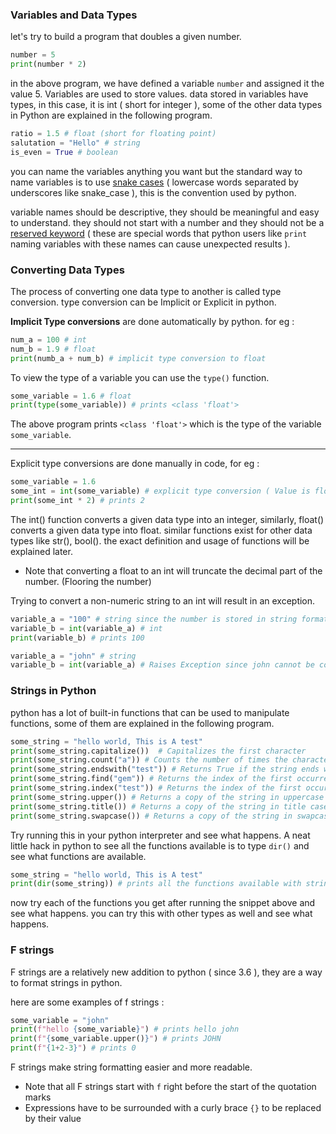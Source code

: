 ### Variables and Data Types

let's try to build a program that doubles a given number.

```python
number = 5
print(number * 2)
```

in the above program, we have defined a variable `number` and assigned it the value 5. Variables are used to store values. data stored in variables have types, in this case, it is int ( short for integer ), some of the other data types in Python are explained in the following program.

```python
ratio = 1.5 # float (short for floating point)
salutation = "Hello" # string
is_even = True # boolean
```

you can name the variables anything you want but the standard way to name variables is to use [snake cases](https://en.wikipedia.org/wiki/Snake_case) ( lowercase words separated by underscores like snake_case ), this is the convention used by python.

variable names should be descriptive, they should be meaningful and easy to understand. they should not start with a number and they should not be a [reserved keyword](https://docs.python.org/3.9/reference/lexical_analysis.html?highlight=reserved#keywords) ( these are special words that python users like `print` naming variables with these names can cause unexpected results ).

### Converting Data Types

The process of converting one data type to another is called type conversion. type conversion can be Implicit or Explicit in python.

**Implicit Type conversions** are done automatically by python. for eg :

```python
num_a = 100 # int
num_b = 1.9 # float
print(numb_a + num_b) # implicit type conversion to float
```

To view the type of a variable you can use the `type()` function.

```python
some_variable = 1.6 # float
print(type(some_variable)) # prints <class 'float'>
```

The above program prints `<class 'float'>` which is the type of the variable `some_variable`.

---

Explicit type conversions are done manually in code, for eg :

```python
some_variable = 1.6
some_int = int(some_variable) # explicit type conversion ( Value is floored )
print(some_int * 2) # prints 2
```

The int() function converts a given data type into an integer, similarly, float() converts a given data type into float.
similar functions exist for other data types like str(), bool(). the exact definition and usage of functions will be explained later.

- Note that converting a float to an int will truncate the decimal part of the number. (Flooring the number)

Trying to convert a non-numeric string to an int will result in an exception.

```python
variable_a = "100" # string since the number is stored in string format
variable_b = int(variable_a) # int
print(variable_b) # prints 100
```

```python
variable_a = "john" # string
variable_b = int(variable_a) # Raises Exception since john cannot be converted to int
```

### Strings in Python

python has a lot of built-in functions that can be used to manipulate functions, some of them are explained in the following program.

```python
some_string = "hello world, This is A test"
print(some_string.capitalize())  # Capitalizes the first character
print(some_string.count("a")) # Counts the number of times the character "a" occurs in the string
print(some_string.endswith("test")) # Returns True if the string ends with the substring "test"
print(some_string.find("gem")) # Returns the index of the first occurrence of the substring "gem" and -1 if it does not exist.
print(some_string.index("test")) # Returns the index of the first occurrence of the substring "test" and raises an exception if it does not exist.
print(some_string.upper()) # Returns a copy of the string in uppercase
print(some_string.title()) # Returns a copy of the string in title case
print(some_string.swapcase()) # Returns a copy of the string in swapcase
```

Try running this in your python interpreter and see what happens. A neat little hack in python to see all the functions available is to type `dir()` and see what functions are available.

```python
some_string = "hello world, This is A test"
print(dir(some_string)) # prints all the functions available with strings
```

now try each of the functions you get after running the snippet above and see what happens. you can try this with other types as well and see what happens.

### F strings

F strings are a relatively new addition to python ( since 3.6 ), they are a way to format strings in python.

here are some examples of f strings :

```python
some_variable = "john"
print(f"hello {some_variable}") # prints hello john
print(f"{some_variable.upper()}") # prints JOHN
print(f"{1+2-3}") # prints 0
```

F strings make string formatting easier and more readable.

- Note that all F strings start with `f` right before the start of the quotation marks
- Expressions have to be surrounded with a curly brace `{}` to be replaced by their value
